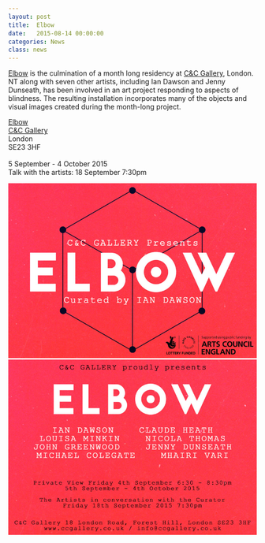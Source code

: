 ```yaml
---
layout: post
title:  Elbow
date:   2015-08-14 00:00:00
categories: News
class: news
---
```

<a href="http://candcresidency.blogspot.co.uk" target="_blank">Elbow</a> is the culmination of a month long residency at <a href="http://ccgallery.co.uk" target="_blank">C&C Gallery</a>, London.
NT along with seven other artists, including Ian Dawson and Jenny Dunseath, has been involved in an art project responding to aspects of blindness. The resulting installation incorporates many of the objects and visual images created during the month-long project.

<a href="http://candcresidency.blogspot.co.uk" target="_blank">Elbow</a>  
<a href="http://ccgallery.co.uk" target="_blank">C&C Gallery</a>  
London  
SE23 3HF<br><br> 
5 September - 4 October 2015  
Talk with the artists: 18 September 7:30pm

![Elbow Flyer](/assets_posts/elbow-front.jpg)
![Elbow Flyer](/assets_posts/elbow-back.jpg)
